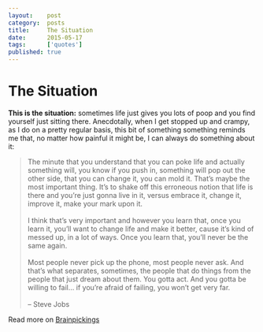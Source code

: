 ```yaml
---
layout:    post
category:  posts
title:     The Situation
date:      2015-05-17
tags:      ['quotes']
published: true
---
```


# The Situation #

**This is the situation:** sometimes life just gives you lots of poop and you find yourself just sitting there. Anecdotally, when I get stopped up and crampy, as I do on a pretty regular basis, this bit of something something reminds me that, no matter how painful it might be, I can always do something about it: 

> The minute that you understand that you can poke life and actually something will, you know if you push in, something will pop out the other side, that you can change it, you can mold it. That’s maybe the most important thing. It’s to shake off this erroneous notion that life is there and you’re just gonna live in it, versus embrace it, change it, improve it, make your mark upon it.<br><br>
> I think that’s very important and however you learn that, once you learn it, you’ll want to change life and make it better, cause it’s kind of messed up, in a lot of ways. Once you learn that, you’ll never be the same again.<br><br>
> Most people never pick up the phone, most people never ask. And that’s what separates, sometimes, the people that do things from the people that just dream about them. You gotta act. And you gotta be willing to fail… if you’re afraid of failing, you won’t get very far.<br><br>
> – Steve Jobs

Read more on [Brainpickings](http://t.co/AhRXE9KCLC)
